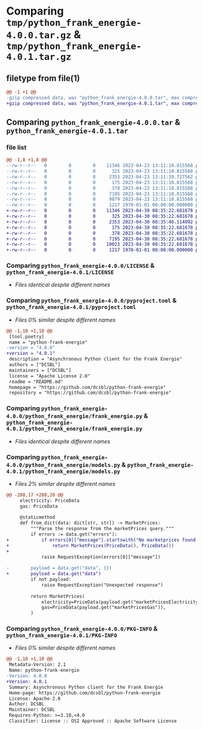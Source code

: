 # Comparing `tmp/python_frank_energie-4.0.0.tar.gz` & `tmp/python_frank_energie-4.0.1.tar.gz`

## filetype from file(1)

```diff
@@ -1 +1 @@
-gzip compressed data, was "python_frank_energie-4.0.0.tar", max compression
+gzip compressed data, was "python_frank_energie-4.0.1.tar", max compression
```

## Comparing `python_frank_energie-4.0.0.tar` & `python_frank_energie-4.0.1.tar`

### file list

```diff
@@ -1,8 +1,8 @@
--rw-r--r--   0        0        0    11346 2023-04-23 13:11:10.815568 python_frank_energie-4.0.0/LICENSE
--rw-r--r--   0        0        0      325 2023-04-23 13:11:10.815568 python_frank_energie-4.0.0/README.md
--rw-r--r--   0        0        0     2353 2023-04-23 13:11:39.727562 python_frank_energie-4.0.0/pyproject.toml
--rw-r--r--   0        0        0      175 2023-04-23 13:11:10.815568 python_frank_energie-4.0.0/python_frank_energie/__init__.py
--rw-r--r--   0        0        0      378 2023-04-23 13:11:10.815568 python_frank_energie-4.0.0/python_frank_energie/exceptions.py
--rw-r--r--   0        0        0     7195 2023-04-23 13:11:10.815568 python_frank_energie-4.0.0/python_frank_energie/frank_energie.py
--rw-r--r--   0        0        0     9879 2023-04-23 13:11:10.815568 python_frank_energie-4.0.0/python_frank_energie/models.py
--rw-r--r--   0        0        0     1217 1970-01-01 00:00:00.000000 python_frank_energie-4.0.0/PKG-INFO
+-rw-r--r--   0        0        0    11346 2023-04-30 08:35:22.681678 python_frank_energie-4.0.1/LICENSE
+-rw-r--r--   0        0        0      325 2023-04-30 08:35:22.681678 python_frank_energie-4.0.1/README.md
+-rw-r--r--   0        0        0     2353 2023-04-30 08:35:46.114092 python_frank_energie-4.0.1/pyproject.toml
+-rw-r--r--   0        0        0      175 2023-04-30 08:35:22.681678 python_frank_energie-4.0.1/python_frank_energie/__init__.py
+-rw-r--r--   0        0        0      378 2023-04-30 08:35:22.681678 python_frank_energie-4.0.1/python_frank_energie/exceptions.py
+-rw-r--r--   0        0        0     7195 2023-04-30 08:35:22.681678 python_frank_energie-4.0.1/python_frank_energie/frank_energie.py
+-rw-r--r--   0        0        0    10023 2023-04-30 08:35:22.681678 python_frank_energie-4.0.1/python_frank_energie/models.py
+-rw-r--r--   0        0        0     1217 1970-01-01 00:00:00.000000 python_frank_energie-4.0.1/PKG-INFO
```

### Comparing `python_frank_energie-4.0.0/LICENSE` & `python_frank_energie-4.0.1/LICENSE`

 * *Files identical despite different names*

### Comparing `python_frank_energie-4.0.0/pyproject.toml` & `python_frank_energie-4.0.1/pyproject.toml`

 * *Files 0% similar despite different names*

```diff
@@ -1,10 +1,10 @@
 [tool.poetry]
 name = "python-frank-energie"
-version = "4.0.0"
+version = "4.0.1"
 description = "Asynchronous Python client for the Frank Energie"
 authors = ["DCSBL"]
 maintainers = ["DCSBL"]
 license = "Apache License 2.0"
 readme = "README.md"
 homepage = "https://github.com/dcsbl/python-frank-energie"
 repository = "https://github.com/dcsbl/python-frank-energie"
```

### Comparing `python_frank_energie-4.0.0/python_frank_energie/frank_energie.py` & `python_frank_energie-4.0.1/python_frank_energie/frank_energie.py`

 * *Files identical despite different names*

### Comparing `python_frank_energie-4.0.0/python_frank_energie/models.py` & `python_frank_energie-4.0.1/python_frank_energie/models.py`

 * *Files 2% similar despite different names*

```diff
@@ -288,17 +288,20 @@
     electricity: PriceData
     gas: PriceData
 
     @staticmethod
     def from_dict(data: dict[str, str]) -> MarketPrices:
         """Parse the response from the marketPrices query."""
         if errors := data.get("errors"):
+            if errors[0]["message"].startswith("No marketprices found for segment"):
+                return MarketPrices(PriceData(), PriceData())
+
             raise RequestException(errors[0]["message"])
 
-        payload = data.get("data", {})
+        payload = data.get("data")
         if not payload:
             raise RequestException("Unexpected response")
 
         return MarketPrices(
             electricity=PriceData(payload.get("marketPricesElectricity")),
             gas=PriceData(payload.get("marketPricesGas")),
         )
```

### Comparing `python_frank_energie-4.0.0/PKG-INFO` & `python_frank_energie-4.0.1/PKG-INFO`

 * *Files 0% similar despite different names*

```diff
@@ -1,10 +1,10 @@
 Metadata-Version: 2.1
 Name: python-frank-energie
-Version: 4.0.0
+Version: 4.0.1
 Summary: Asynchronous Python client for the Frank Energie
 Home-page: https://github.com/dcsbl/python-frank-energie
 License: Apache-2.0
 Author: DCSBL
 Maintainer: DCSBL
 Requires-Python: >=3.10,<4.0
 Classifier: License :: OSI Approved :: Apache Software License
```

